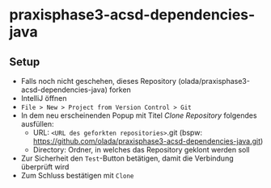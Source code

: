 # praxisphase3-acsd-dependencies-java

## Setup
* Falls noch nicht geschehen, dieses Repository (olada/praxisphase3-acsd-dependencies-java) forken
* IntelliJ öffnen
* `File > New > Project from Version Control > Git`
* In dem neu erscheinenden Popup mit Titel _Clone Repository_ folgendes ausfüllen:
  * URL: `<URL des geforkten repositories>`.git (bspw: https://github.com/olada/praxisphase3-acsd-dependencies-java.git)
  * Directory: Ordner, in welches das Repository geklont werden soll
* Zur Sicherheit den `Test`-Button betätigen, damit die Verbindung überprüft wird
* Zum Schluss bestätigen mit `Clone`